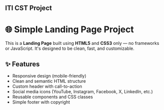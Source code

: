 ## ITI CST Project
# 🌐 Simple Landing Page Project

This is a **Landing Page** built using **HTML5** and **CSS3** only — no frameworks or JavaScript. It's designed to be clean, fast, and customizable.

## ✨ Features

- Responsive design (mobile-friendly)
- Clean and semantic HTML structure
- Custom header with call-to-action
- Social media icons (YouTube, Instagram, Facebook, X, LinkedIn, etc.)
- Reusable components and CSS classes
- Simple footer with copyright


